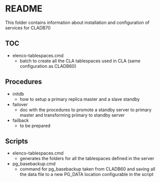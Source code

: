 # README

This folder contains information about installation and configuration of services for CLADB70

## TOC

- elenco-tablespaces.cmd
	+ batch to create all the CLA tablespaces used in CLA (same configuration as CLADB60)

## Procedures

- initdb
	+ how to setup a primary replica master and a slave standby
- failover
	+ doc with the procedures to promote a standby server to primary master and transforming primary to standby server
- failback
	+ to be prepared
	
## Scripts

- elenco-tablespaces.cmd
	+ generates the folders for all the tablespaces defined in the server 
- pg_basebackup.cmd
	+ command for pg_basebackup taken from CLADB60 and saving all the data file to a new PG_DATA location configurable in the script